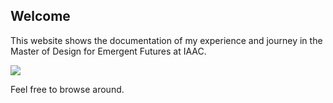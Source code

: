 ## Welcome

This website shows the documentation of my experience and journey in the Master of Design for Emergent Futures at IAAC.

![](Jimena.jpg)

Feel free to browse around.
